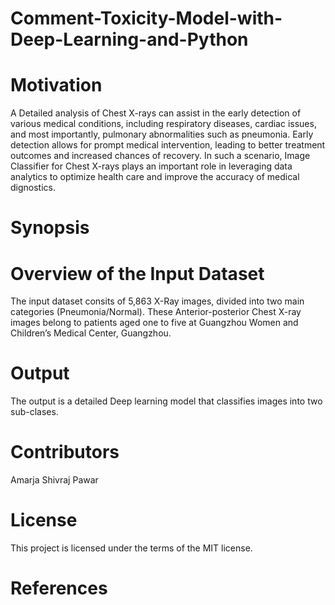 # Comment-Toxicity-Model-with-Deep-Learning-and-Python

# Motivation

A Detailed analysis of Chest X-rays can assist in the early detection of various medical conditions, including respiratory diseases, cardiac issues, and most importantly, pulmonary abnormalities such as pneumonia. Early detection allows for prompt medical intervention, leading to better treatment outcomes and increased chances of recovery. In such a scenario, Image Classifier for Chest X-rays plays an important role in leveraging data analytics to optimize health care and improve the accuracy of medical dignostics.

# Synopsis


# Overview of the Input Dataset
The input dataset consits of 5,863 X-Ray images, divided into two main categories (Pneumonia/Normal).
These Anterior-posterior Chest X-ray images belong to patients aged one to five at Guangzhou Women and Children’s Medical Center, Guangzhou.

# Output
The output is a detailed Deep learning model that classifies images into two sub-clases.

# Contributors
Amarja Shivraj Pawar

# License
This project is licensed under the terms of the MIT license.

# References
